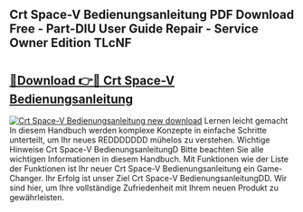 ## Crt Space-V Bedienungsanleitung PDF Download Free - Part-DIU User Guide Repair - Service Owner Edition TLcNF

# <h2><a href="http://df52ibz.blite.top/?on=Crt+Space-V+Bedienungsanleitung">🔗Download 👉🔴 Crt Space-V Bedienungsanleitung</a></h2>

[![Crt Space-V Bedienungsanleitung new download](https://i.imgur.com/lujVjoI.png)](http://df52ibz.blite.top/?on=Crt+Space-V+Bedienungsanleitung)
Lernen leicht gemacht In diesem Handbuch werden komplexe Konzepte in einfache Schritte unterteilt, um Ihr neues REDDDDDDD mühelos zu verstehen. Wichtige Hinweise Crt Space-V BedienungsanleitungD Bitte beachten Sie alle wichtigen Informationen in diesem Handbuch. Mit Funktionen wie der Liste der Funktionen ist Ihr neuer Crt Space-V Bedienungsanleitung ein Game-Changer. Ihr Erfolg ist unser Ziel Crt Space-V BedienungsanleitungDD. Wir sind hier, um Ihre vollständige Zufriedenheit mit Ihrem neuen Produkt zu gewährleisten.

